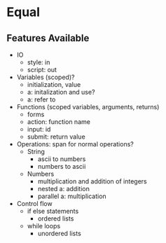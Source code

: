 # Equal


## Features Available
- IO
  - style: in
  - script: out
- Variables (scoped)?
  - initialization, value
  - a: initalization and use?
  <!-- - div: id, innercontent -->
  <!-- - p to define? -->
  - a: refer to
- Functions (scoped variables, arguments, returns)
  - forms
  - action: function name
  - input: id
  - submit: return value
- Operations: span for normal operations?
  - String
    - ascii to numbers
    - numbers to ascii
  - Numbers
    - multiplication and addition of integers
    - nested a: addition
    - parallel a: multiplication
- Control flow
  - if else statements
    - ordered lists
  - while loops
    - unordered lists
